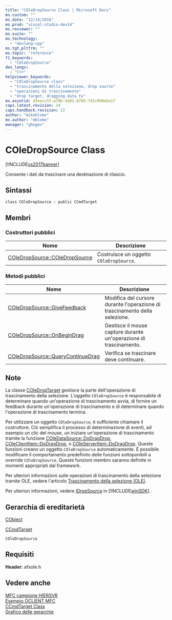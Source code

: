 ```yaml
---
title: "COleDropSource Class | Microsoft Docs"
ms.custom: ""
ms.date: "12/14/2016"
ms.prod: "visual-studio-dev14"
ms.reviewer: ""
ms.suite: ""
ms.technology: 
  - "devlang-cpp"
ms.tgt_pltfrm: ""
ms.topic: "reference"
f1_keywords: 
  - "COleDropSource"
dev_langs: 
  - "C++"
helpviewer_keywords: 
  - "COleDropSource class"
  - "trascinamento della selezione, drop source"
  - "operazioni di trascinamento"
  - "drop target, dragging data to"
ms.assetid: d3eecc5f-a70b-4a01-b705-7d2c098ebe17
caps.latest.revision: 24
caps.handback.revision: 12
author: "mikeblome"
ms.author: "mblome"
manager: "ghogen"
---
```

# COleDropSource Class
[!INCLUDE[vs2017banner](../../assembler/inline/includes/vs2017banner.md)]

Consente i dati da trascinare una destinazione di rilascio.  
  
## Sintassi  
  
```  
class COleDropSource : public CCmdTarget  
```  
  
## Membri  
  
### Costruttori pubblici  
  
|Nome|Descrizione|  
|----------|-----------------|  
|[COleDropSource::COleDropSource](../Topic/COleDropSource::COleDropSource.md)|Costruisce un oggetto `COleDropSource`.|  
  
### Metodi pubblici  
  
|Nome|Descrizione|  
|----------|-----------------|  
|[COleDropSource::GiveFeedback](../Topic/COleDropSource::GiveFeedback.md)|Modifica del cursore durante l'operazione di trascinamento della selezione.|  
|[COleDropSource::OnBeginDrag](../Topic/COleDropSource::OnBeginDrag.md)|Gestisce il mouse capture durante un'operazione di trascinamento.|  
|[COleDropSource::QueryContinueDrag](../Topic/COleDropSource::QueryContinueDrag.md)|Verifica se trascinare deve continuare.|  
  
## Note  
 La classe [COleDropTarget](../../mfc/reference/coledroptarget-class.md) gestisce la parte dell'operazione di trascinamento della selezione.  L'oggetto `COleDropSource` è responsabile di determinare quando un'operazione di trascinamento avvia, di fornire un feedback durante un'operazione di trascinamento e di determinare quando l'operazione di trascinamento termina.  
  
 Per utilizzare un oggetto `COleDropSource`, è sufficiente chiamare il costruttore.  Ciò semplifica il processo di determinazione di eventi, ad esempio un clic del mouse, un iniziare un'operazione di trascinamento tramite la funzione [COleDataSource::DoDragDrop](../Topic/COleDataSource::DoDragDrop.md), [COleClientItem::DoDragDrop](../Topic/COleClientItem::DoDragDrop.md), o [COleServerItem::DoDragDrop](../Topic/COleServerItem::DoDragDrop.md).  Queste funzioni creano un oggetto `COleDropSource` automaticamente.  È possibile modificare il comportamento predefinito delle funzioni sottoponibili a override `COleDropSource`.  Queste funzioni membro saranno definite in momenti appropriati dal framework.  
  
 Per ulteriori informazioni sulle operazioni di trascinamento della selezione tramite OLE, vedere l'articolo [Trascinamento della selezione \(OLE\)](../../mfc/drag-and-drop-ole.md).  
  
 Per ulteriori informazioni, vedere [IDropSource](http://msdn.microsoft.com/library/windows/desktop/ms690071) in [!INCLUDE[winSDK](../../atl/includes/winsdk_md.md)].  
  
## Gerarchia di ereditarietà  
 [CObject](../../mfc/reference/cobject-class.md)  
  
 [CCmdTarget](../../mfc/reference/ccmdtarget-class.md)  
  
 `COleDropSource`  
  
## Requisiti  
 **Header:** afxole.h  
  
## Vedere anche  
 [MFC campione HIERSVR](../../top/visual-cpp-samples.md)   
 [Esempio OCLIENT MFC](../../top/visual-cpp-samples.md)   
 [CCmdTarget Class](../../mfc/reference/ccmdtarget-class.md)   
 [Grafico delle gerarchie](../../mfc/hierarchy-chart.md)